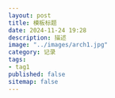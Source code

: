 ```yaml
---
layout: post
title: 模板标题
date: 2024-11-24 19:28
description: 描述
image: "../images/arch1.jpg"
category: 记录
tags:
- tag1
published: false
sitemap: false
---
```




